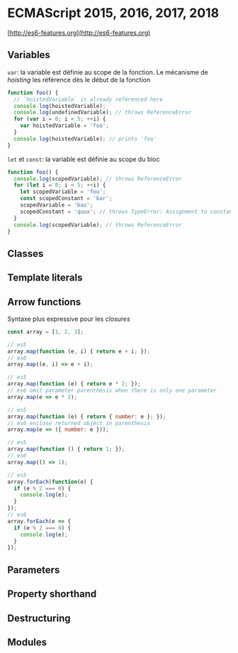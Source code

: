 # ECMAScript 2015, 2016, 2017, 2018

[http://es6-features.org](http://es6-features.org)

## Variables

`var`: la variable est définie au scope de la fonction. Le mécanisme de _hoisting_ les référence dès le début de la fonction

```js
function foo() {
  // `hoistedVariable` is already referenced here
  console.log(hoistedVariable);
  console.log(undefinedVariable); // throws ReferenceError
  for (var i = 0; i < 5; ++i) {
    var hoistedVariable = 'foo';
  }
  console.log(hoistedVariable); // prints 'foo'
}
```

`let` et `const`: la variable est définie au scope du bloc

```js
function foo() {
  console.log(scopedVariable); // throws ReferenceError
  for (let i = 0; i < 5; ++i) {
    let scopedVariable = 'foo';
    const scopedConstant = 'bar';
    scopedVariable = 'baz';
    scopedConstant = 'quux'; // throws TypeError: Assignment to constant variable
  }
  console.log(scopedVariable); // throws ReferenceError
}
```

## Classes

## Template literals

## Arrow functions

Syntaxe plus expressive pour les _closures_

```js
const array = [1, 2, 3];

// es5
array.map(function (e, i) { return e + i; });
// es6
array.map((e, i) => e + i);

// es5
array.map(function (e) { return e * 2; });
// es6 omit parameter parenthesis when there is only one parameter
array.map(e => e * 2);

// es5
array.map(function (e) { return { number: e }; });
// es6 enclose returned object in parenthesis
array.map(e => ({ number: e }));

// es5
array.map(function () { return 1; });
// es6
array.map(() => 1);

// es5
array.forEach(function(e) {
  if (e % 2 === 0) {
    console.log(e);
  }
});
// es6
array.forEach(e => {
  if (e % 2 === 0) {
    console.log(e);
  }
});
```

## Parameters

## Property shorthand

## Destructuring

## Modules
